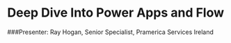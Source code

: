 # Deep Dive Into Power Apps and Flow

###Presenter: Ray Hogan, Senior Specialist, Pramerica Services Ireland